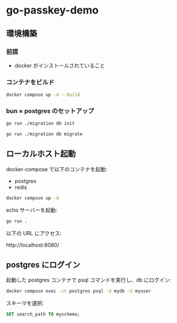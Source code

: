 # go-passkey-demo

## 環境構築

### 前提

- docker がインストールされていること

### コンテナをビルド

```bash
docker compose up -d --build
```

### bun × postgres のセットアップ

```bash
go run ./migration db init
```

```bash
go run ./migration db migrate
```

## ローカルホスト起動

docker-compose で以下のコンテナを起動:

- postgres
- redis

```bash
docker compose up -d
```

echo サーバーを起動:

```bash
go run .
```

以下の URL にアクセス:

http://localhost:8080/

## postgres にログイン

起動した postgres コンテナで psql コマンドを実行し、db にログイン:

```bash
docker compose exec -it postgres psql -d mydb -U myuser
```

スキーマを選択:

```sql
SET search_path TO myschema;
```
